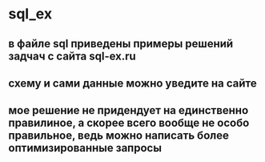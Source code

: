# sql_ex
## в файле sql приведены примеры решений задчач с сайта sql-ex.ru
## схему и сами данные можно уведите на сайте
## мое решение не придендует на единственно правилиное, а скорее всего вообще не особо правильное, ведь можно написать более оптимизированные запросы
